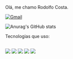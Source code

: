 Olá, me chamo Rodolfo Costa.

[![Gmail](https://img.shields.io/badge/Gmail-D14836?style=for-the-badge&logo=gmail&logoColor=white)](rodolfocosta.dev@gmail.com)

![Anurag's GitHub stats](https://github-readme-stats.vercel.app/api?username=anuraghazra&show_icons=true&theme=radical)

Tecnologias que uso:
<div style="display: inline_block"><br/>
  
<img src="https://img.shields.io/badge/Node.js-43853D?style=for-the-badge&logo=node.js&logoColor=white" >
<img src="https://img.shields.io/badge/JavaScript-F7DF1E?style=for-the-badge&logo=javascript&logoColor=black" >
<img src="https://img.shields.io/badge/TypeScript-007ACC?style=for-the-badge&logo=typescript&logoColor=white" >
<img src="https://img.shields.io/badge/React-20232A?style=for-the-badge&logo=react&logoColor=61DAFB" >
<img src="https://img.shields.io/badge/React_Native-20232A?style=for-the-badge&logo=react&logoColor=61DAFB" >
</div>
